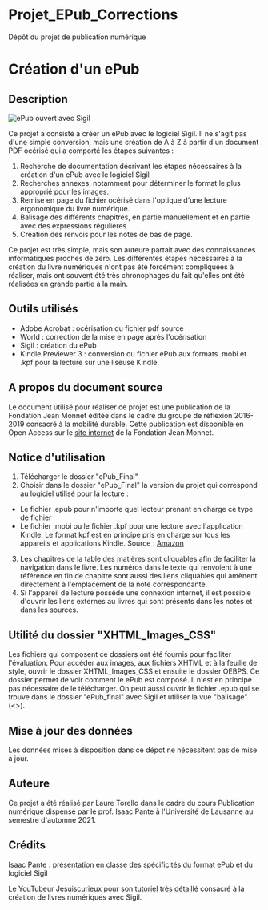 # Projet_EPub_Corrections
Dépôt du projet de publication numérique

# Création d'un ePub
## Description
![ePub ouvert avec Sigil](https://github.com/ltorello/Projet_EPub_Corrections/assets/92383410/61ae9ced-868b-40e4-b217-542c7046faaf)

Ce projet a consisté à créer un ePub avec le logiciel Sigil. Il ne s'agit pas d'une simple conversion, mais une création de A à Z à partir d'un document PDF océrisé qui a comporté les étapes suivantes :

1) Recherche de documentation décrivant les étapes nécessaires à la création d'un ePub avec le logiciel Sigil
2) Recherches annexes, notamment pour déterminer le format le plus approprié pour les images. 
3) Remise en page du fichier océrisé dans l'optique d'une lecture ergonomique du livre numérique.
4) Balisage des différents chapitres, en partie manuellement et en partie avec des expressions régulières
5) Création des renvois pour les notes de bas de page.

Ce projet est très simple, mais son auteure partait avec des connaissances informatiques proches de zéro. Les différentes étapes nécessaires à la création du livre numériques n'ont pas été forcément compliquées à réaliser, mais ont souvent été très chronophages du fait qu'elles ont été réalisées en grande partie à la main. 

## Outils utilisés
* Adobe Acrobat : océrisation du fichier pdf source
* World : correction de la mise en page après l'océrisation
* Sigil : création du ePub
* Kindle Previewer 3 : conversion du fichier ePub aux formats .mobi et .kpf pour la lecture sur une liseuse Kindle.

## A propos du document source
Le document utilisé pour réaliser ce projet est une publication de la Fondation Jean Monnet éditée dans le cadre du groupe de réflexion 2016-2019 consacré à la mobilité durable. Cette publication est disponible en Open Access sur le [site internet](https://jean-monnet.ch/publication/liste-complete/) de la Fondation Jean Monnet.

## Notice d'utilisation
1) Télécharger le dossier "ePub_Final"
2) Choisir dans le dossier "ePub_Final" la version du projet qui correspond au logiciel utilisé pour la lecture : 
* Le fichier .epub pour n'importe quel lecteur prenant en charge ce type de fichier
* Le fichier .mobi ou le fichier .kpf pour une lecture avec l'application Kindle. Le format kpf est en principe pris en charge sur tous les appareils et applications Kindle. Source : [Amazon](https://kdp.amazon.com/fr_FR/help/topic/G200634390)
3) Les chapitres de la table des matières sont cliquables afin de faciliter la navigation dans le livre. Les numéros dans le texte qui renvoient à une référence en fin de chapitre sont aussi des liens cliquables qui amènent directement à l'emplacement de la note correspondante. 
4) Si l'appareil de lecture possède une connexion internet, il est possible d'ouvrir les liens externes au livres qui sont présents dans les notes et dans les sources. 

## Utilité du dossier "XHTML_Images_CSS"

Les fichiers qui composent ce dossiers ont été fournis pour faciliter l'évaluation. Pour accéder aux images, aux fichiers XHTML et à la feuille de style, ouvrir le dossier XHTML_Images_CSS et ensuite le dossier OEBPS. Ce dossier permet de voir comment le ePub est composé. Il n'est en principe pas nécessaire de le télécharger. On peut aussi ouvrir le fichier .epub qui se trouve dans le dossier "ePub_final" avec Sigil et utiliser la vue "balisage" (<>).

## Mise à jour des données

Les données mises à disposition dans ce dépot ne nécessitent pas de mise à jour.

## Auteure

Ce projet a été réalisé par Laure Torello dans le cadre du cours Publication numérique dispensé par le prof. Isaac Pante à l'Université de Lausanne au semestre d'automne 2021.

## Crédits

Isaac Pante : présentation en classe des spécificités du format ePub et du logiciel Sigil

Le YouTubeur Jesuiscurieux pour son [tutoriel très détaillé](https://www.youtube.com/watch?v=-CpzHoTtZlQ&t=198s) consacré à la création de livres numériques avec Sigil. 


